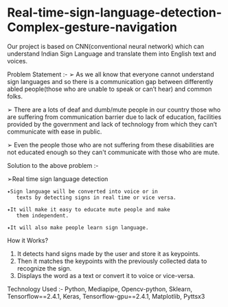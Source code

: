 # Real-time-sign-language-detection-Complex-gesture-navigation
Our project is based on CNN(conventional neural network) which can understand Indian Sign Language and translate them into English text and voices.

Problem Statement :-
➢ As we all know that everyone cannot understand sign languages and so there is a 
   communication gap between differently abled people(those who are unable to 
   speak or can’t hear) and common folks.

➢ There are a lots of deaf and dumb/mute people in our country those who are 
   suffering from communication barrier due to lack of education, facilities 
   provided by the government and lack of technology from which they can’t    
   communicate with ease in public.

➢ Even the people those who are not suffering from these disabilities are not
   educated enough so they can't communicate with those who are mute.

Solution to the above problem :-

➢Real time sign language detection
    
    ✦Sign language will be converted into voice or in 
       texts by detecting signs in real time or vice versa.
    
    ✦It will make it easy to educate mute people and make
       them independent.
    
    ✦It will also make people learn sign language.

How it Works?
1. It detects hand signs made by the user and store it as keypoints.
2. Then it matches the keypoints with the previously collected data to recognize the sign.
3. Displays the word as a text or convert it to voice or vice-versa.

Technology Used :- Python, Mediapipe, Opencv-python, Sklearn, Tensorflow==2.4.1, Keras, Tensorflow-gpu==2.4.1, Matplotlib, Pyttsx3




